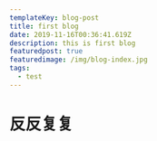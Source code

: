 ```yaml
---
templateKey: blog-post
title: first blog
date: 2019-11-16T00:36:41.619Z
description: this is first blog
featuredpost: true
featuredimage: /img/blog-index.jpg
tags:
  - test
---
```

# 反反复复
